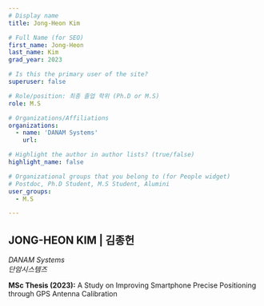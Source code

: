 ```yaml
---
# Display name
title: Jong-Heon Kim

# Full Name (for SEO)
first_name: Jong-Heon
last_name: Kim
grad_year: 2023

# Is this the primary user of the site?
superuser: false

# Role/position: 최종 졸업 학위 (Ph.D or M.S)
role: M.S

# Organizations/Affiliations
organizations:
  - name: 'DANAM Systems'
    url: 

# Highlight the author in author lists? (true/false)
highlight_name: false

# Organizational groups that you belong to (for People widget)
# Postdoc, Ph.D Student, M.S Student, Alumini
user_groups: 
  - M.S

---
```


<!----- 이름" **별표2개 사이에 적을것** ----->

## **JONG-HEON KIM | 김종헌** 

<!----- 현재 직위/직장: *별표 사이에 적을것*----->

*DANAM Systems*</br>
*단암시스템즈*</br>

<!----- 학위논문 및 졸업연도(박사): 없으면 삭제----->



<!----- 학위논문 및 졸업연도(석사): 없으면 삭제----->

**MSc Thesis (2023):** A Study on Improving Smartphone Precise Positioning through GPS Antenna Calibration

<!-----  Biography: 없으면 아래 공란----> </br> 



<!------------------------------------>
</br> 
